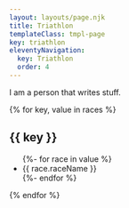 ```yaml
---
layout: layouts/page.njk
title: Triathlon
templateClass: tmpl-page
key: triathlon
eleventyNavigation:
  key: Triathlon
  order: 4
---
```


I am a person that writes stuff.


{% for key, value in races %}
<h2>{{ key }}</h2>
<ul>
{%- for race in value %}
  <li>{{ race.raceName }}</li>
{%- endfor %}
</ul>
{% endfor %}

